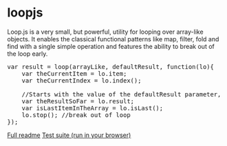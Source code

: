 # loopjs
Loop.js is a very small, but powerful, utility for looping over array-like objects. 
It enables the classical functional patterns like map, filter, fold and find with a single simple operation and 
features the ability to break out of the loop early. 

<pre>
var result = loop(arrayLike, defaultResult, function(lo){ 
    var theCurrentItem = lo.item; 
    var theCurrentIndex = lo.index();
    
    //Starts with the value of the defaultResult parameter, returned at end of iteration
    var theResultSoFar = lo.result;   
    var isLastItemInTheArray = lo.isLast(); 
    lo.stop(); //break out of loop 
});
</pre>

<a href="https://jensdpersson.github.io/loopjs/readme.html">Full readme</a>
<a href="https://jensdpersson.github.io/loopjs/test.xml">Test suite (run in your browser)</a>
